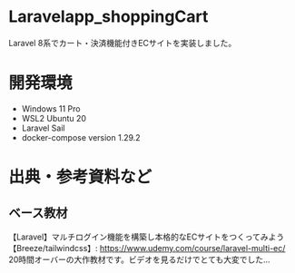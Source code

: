 # Laravelapp_shoppingCart
Laravel 8系でカート・決済機能付きECサイトを実装しました。  

# 開発環境
- Windows 11 Pro
- WSL2 Ubuntu 20
- Laravel Sail
- docker-compose version 1.29.2

# 出典・参考資料など
## ベース教材
【Laravel】マルチログイン機能を構築し本格的なECサイトをつくってみよう【Breeze/tailwindcss】:
https://www.udemy.com/course/laravel-multi-ec/  
20時間オーバーの大作教材です。ビデオを見るだけでとても大変でした...
